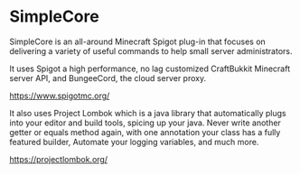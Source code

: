 # SimpleCore
SimpleCore is an all-around Minecraft Spigot plug-in that focuses on delivering a variety of useful commands to help small server administrators.

It uses Spigot a high performance, no lag customized CraftBukkit Minecraft server API, and BungeeCord, the cloud server proxy. 

https://www.spigotmc.org/

It also uses Project Lombok which is a java library that automatically plugs into your editor and build tools, spicing up your java.
Never write another getter or equals method again, with one annotation your class has a fully featured builder, Automate your logging variables, and much more. 

https://projectlombok.org/
